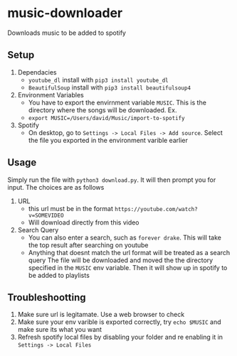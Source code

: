 # music-downloader
Downloads music to be added to spotify


## Setup
1. Dependacies
    - `youtube_dl` install with `pip3 install youtube_dl`
    - `BeautifulSoup` install with `pip3 install beautifulsoup4`
2. Environment Variables
    - You have to export the envirnment variable `MUSIC`. This is the directory where the songs will be downloaded. Ex.
    - `export MUSIC=/Users/david/Music/import-to-spotify`
3. Spotify
    - On desktop, go to `Settings -> Local Files -> Add source`. Select the file you exported in the environment varible earlier

## Usage
Simply run the file with `python3 download.py`. It will then prompt you for input. The choices are as follows
1. URL
    - this url must be in the format `https://youtube.com/watch?v=SOMEVIDEO`
    - Will download directly from this video
2. Search Query
    - You can also enter a search, such as `forever drake`. This will take the top result after searching on youtube
    - Anything that doesnt match the url format will be treated as a search query
The file will be downloaded and moved the the directory specified in the `MUSIC` env variable. Then it will show up in spotify to be added to playlists

## Troubleshootting
1. Make sure url is legitamate. Use a web browser to check
2. Make sure your env varible is exported correctly, try `echo $MUSIC` and make sure its what you want
3. Refresh spotify local files by disabling your folder and re enabling it in `Settings -> Local Files`



